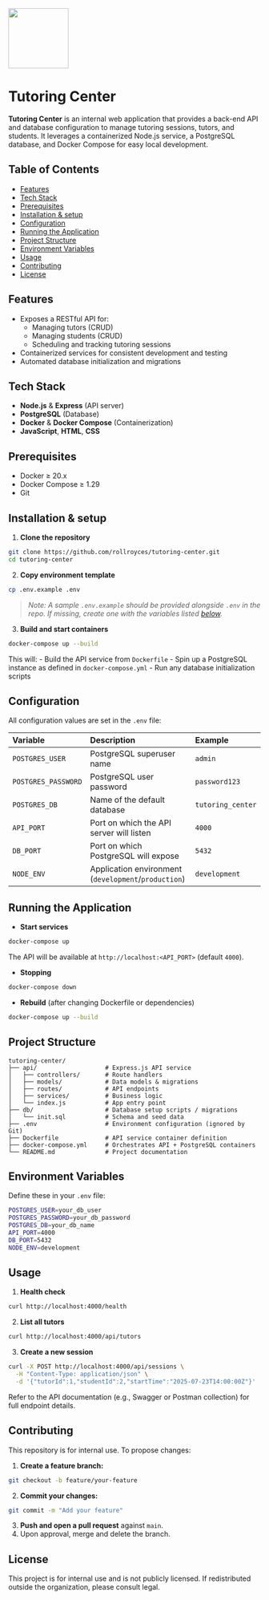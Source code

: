 <img src="https://r2cdn.perplexity.ai/pplx-full-logo-primary-dark%402x.png" class="logo" width="120"/>

# Tutoring Center

**Tutoring Center** is an internal web application that provides a back-end API and database configuration to manage tutoring sessions, tutors, and students. It leverages a containerized Node.js service, a PostgreSQL database, and Docker Compose for easy local development.

## Table of Contents

- [Features](#features)
- [Tech Stack](#tech-stack)
- [Prerequisites](#prerequisites)
- [Installation \& setup](#installation--setup)
- [Configuration](#configuration)
- [Running the Application](#running-the-application)
- [Project Structure](#project-structure)
- [Environment Variables](#environment-variables)
- [Usage](#usage)
- [Contributing](#contributing)
- [License](#license)


## Features

- Exposes a RESTful API for:
    - Managing tutors (CRUD)
    - Managing students (CRUD)
    - Scheduling and tracking tutoring sessions
- Containerized services for consistent development and testing
- Automated database initialization and migrations


## Tech Stack

- **Node.js** \& **Express** (API server)
- **PostgreSQL** (Database)
- **Docker** \& **Docker Compose** (Containerization)
- **JavaScript**, **HTML**, **CSS**


## Prerequisites

- Docker ≥ 20.x
- Docker Compose ≥ 1.29
- Git


## Installation \& setup

1. **Clone the repository**

```bash
git clone https://github.com/rollroyces/tutoring-center.git
cd tutoring-center
```

2. **Copy environment template**

```bash
cp .env.example .env
```

> _Note: A sample `.env.example` should be provided alongside `.env` in the repo. If missing, create one with the variables listed [below](#environment-variables)._
3. **Build and start containers**

```bash
docker-compose up --build
```

This will:
    - Build the API service from `Dockerfile`
    - Spin up a PostgreSQL instance as defined in `docker-compose.yml`
    - Run any database initialization scripts

## Configuration

All configuration values are set in the `.env` file:


| Variable | Description | Example |
| :-- | :-- | :-- |
| `POSTGRES_USER` | PostgreSQL superuser name | `admin` |
| `POSTGRES_PASSWORD` | PostgreSQL user password | `password123` |
| `POSTGRES_DB` | Name of the default database | `tutoring_center` |
| `API_PORT` | Port on which the API server will listen | `4000` |
| `DB_PORT` | Port on which PostgreSQL will expose | `5432` |
| `NODE_ENV` | Application environment (`development`/`production`) | `development` |

## Running the Application

- **Start services**

```bash
docker-compose up
```

The API will be available at `http://localhost:<API_PORT>` (default `4000`).
- **Stopping**

```bash
docker-compose down
```

- **Rebuild** (after changing Dockerfile or dependencies)

```bash
docker-compose up --build
```


## Project Structure

```
tutoring-center/
├── api/                   # Express.js API service
│   ├── controllers/       # Route handlers
│   ├── models/            # Data models & migrations
│   ├── routes/            # API endpoints
│   ├── services/          # Business logic
│   └── index.js           # App entry point
├── db/                    # Database setup scripts / migrations
│   └── init.sql           # Schema and seed data
├── .env                   # Environment configuration (ignored by Git)
├── Dockerfile             # API service container definition
├── docker-compose.yml     # Orchestrates API + PostgreSQL containers
└── README.md              # Project documentation
```


## Environment Variables

Define these in your `.env` file:

```bash
POSTGRES_USER=your_db_user
POSTGRES_PASSWORD=your_db_password
POSTGRES_DB=your_db_name
API_PORT=4000
DB_PORT=5432
NODE_ENV=development
```


## Usage

1. **Health check**

```bash
curl http://localhost:4000/health
```

2. **List all tutors**

```bash
curl http://localhost:4000/api/tutors
```

3. **Create a new session**

```bash
curl -X POST http://localhost:4000/api/sessions \
  -H "Content-Type: application/json" \
  -d '{"tutorId":1,"studentId":2,"startTime":"2025-07-23T14:00:00Z"}'
```


Refer to the API documentation (e.g., Swagger or Postman collection) for full endpoint details.

## Contributing

This repository is for internal use. To propose changes:

1. **Create a feature branch:**

```bash
git checkout -b feature/your-feature
```

2. **Commit your changes:**

```bash
git commit -m "Add your feature"
```

3. **Push and open a pull request** against `main`.
4. Upon approval, merge and delete the branch.

## License

This project is for internal use and is not publicly licensed. If redistributed outside the organization, please consult legal.

